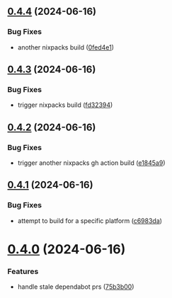 ## [0.4.4](https://github.com/iloveitaly/github-overlord/compare/v0.4.3...v0.4.4) (2024-06-16)


### Bug Fixes

* another nixpacks build ([0fed4e1](https://github.com/iloveitaly/github-overlord/commit/0fed4e167bda2170faead0f4ce15e0fd6dd4c731))



## [0.4.3](https://github.com/iloveitaly/github-overlord/compare/v0.4.2...v0.4.3) (2024-06-16)


### Bug Fixes

* trigger nixpacks build ([fd32394](https://github.com/iloveitaly/github-overlord/commit/fd32394c47c2bc5be42601f34f45dc143981824a))



## [0.4.2](https://github.com/iloveitaly/github-overlord/compare/v0.4.1...v0.4.2) (2024-06-16)


### Bug Fixes

* trigger another nixpacks gh action build ([e1845a9](https://github.com/iloveitaly/github-overlord/commit/e1845a9795e859d79dac39fc62aa9c756d369a3d))



## [0.4.1](https://github.com/iloveitaly/github-overlord/compare/v0.4.0...v0.4.1) (2024-06-16)


### Bug Fixes

* attempt to build for a specific platform ([c6983da](https://github.com/iloveitaly/github-overlord/commit/c6983da410a633c5381f544449d1e8e174b2f60d))



# [0.4.0](https://github.com/iloveitaly/github-overlord/compare/v0.3.3...v0.4.0) (2024-06-16)


### Features

* handle stale dependabot prs ([75b3b00](https://github.com/iloveitaly/github-overlord/commit/75b3b0084eae36facf86f2d5832a52d07eac8e2b))



